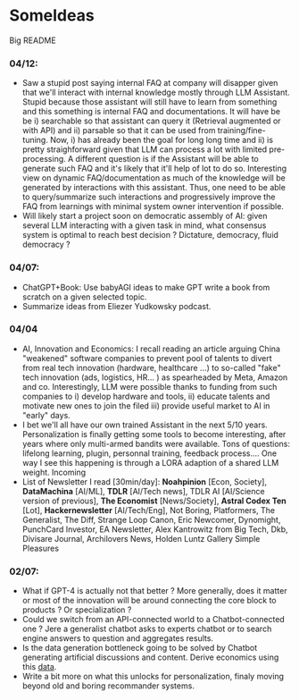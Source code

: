 # SomeIdeas
Big README

### 04/12:

* Saw a stupid post saying internal FAQ at company will disapper given that we'll interact with internal knowledge mostly through LLM Assistant. Stupid because those assistant will still have to learn from something and this something is internal FAQ and documentations. It will have be be i) searchable so that assistant can query it (Retrieval augmented or with API) and ii) parsable so that it can be used from training/fine-tuning. Now, i) has already been the goal for long long time and ii) is pretty straighforward given that LLM can process a lot with limited pre-processing. A different question is if the Assistant will be able to generate such FAQ and it's likely that it'll help of lot to do so. Interesting view on dynamic FAQ/documentation as much of the knowledge will be generated by interactions with this assistant. Thus, one need to be able to query/summarize such interactions and progressively improve the FAQ from learnings with minimal system owner intervention if possible.
* Will likely start a project soon on democratic assembly of AI: given several LLM interacting with a given task in mind, what consensus system is optimal to reach best decision ? Dictature, democracy, fluid democracy ?

### 04/07:

* ChatGPT+Book: Use babyAGI ideas to make GPT write a book from scratch on a given selected topic.
* Summarize ideas from Eliezer Yudkowsky podcast.

### 04/04

* AI, Innovation and Economics: I recall reading an article arguing China "weakened" software companies to prevent pool of talents to divert from real tech innovation (hardware, healthcare ...) to so-called "fake" tech innovation (ads, logistics, HR... ) as spearheaded by Meta, Amazon and co. Interestingly, LLM were possible thanks to funding from such companies to i) develop hardware and tools, ii) educate talents and motivate new ones to join the filed iii) provide useful market to AI in "early" days. 
* I bet we'll all have our own trained Assistant in the next 5/10 years. Personalization is finally getting some tools to become interesting, after years where only multi-armed bandits were available. Tons of questions: lifelong learning, plugin, personnal training, feedback process.... One way I see this happening is through a LORA adaption of a shared LLM weight. Incoming
* List of Newsletter I read [30min/day]: **Noahpinion** [Econ, Society], **DataMachina** [AI/ML], **TDLR** [AI/Tech news], TDLR AI [AI/Science version of previous], **The Economist** [News/Society], **Astral Codex Ten** [Lot], **Hackernewsletter** [AI/Tech/Eng], Not Boring, Platformers, The Generalist, The Diff, Strange Loop Canon, Eric Newcomer, Dynomight, PunchCard Investor, EA Newsletter, Alex Kantrowitz from Big Tech, Dkb, Divisare Journal, Archilovers News, Holden Luntz Gallery Simple Pleasures

### 02/07:
* What if GPT-4 is actually not that better ? More generally, does it matter or most of the innovation will be around connecting the core block to products ? Or specialization ?
* Could we switch from an API-connected world to a Chatbot-connected one ? Jere a generalist chatbot asks to experts chatbot or to search engine answers to question and aggregates results.
* Is the data generation bottleneck going to be solved by Chatbot generating artificial discussions and content. Derive economics using this [data](https://threadreaderapp.com/thread/1631485296754987014.html?utm_source=tldrai).
* Write a bit more on what this unlocks for personalization, finaly moving beyond old and boring recommander systems.
